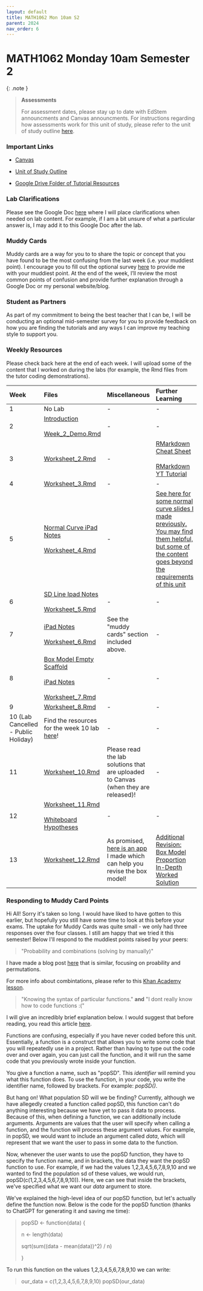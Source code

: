 ```yaml
---
layout: default
title: MATH1062 Mon 10am S2
parent: 2024
nav_order: 6
---
```


# MATH1062 Monday 10am Semester 2

{: .note }
>**Assessments**
>
> For assessment dates, please stay up to date with EdStem announcments and Canvas announcments. For instructions regarding how assessments work for this unit of study, please refer to the unit of study outline [here](https://www.sydney.edu.au/units/MATH1062/2024-S2C-ND-CC).

### Important Links

- [Canvas](https://canvas.sydney.edu.au/courses/59770)

- [Unit of Study Outline](https://www.sydney.edu.au/units/MATH1062/2024-S2C-ND-CC)

- [Google Drive Folder of Tutorial Resources](https://drive.google.com/drive/u/0/folders/1mfxlETz6QNpK4YK9Y_KhN4HZW_0MBvX0)


### Lab Clarifications

Please see the Google Doc [here](https://docs.google.com/document/d/1RhbVNUqfxhfdOSwpqWNJe_3jScqPlKjFJ8-oaWXgjW8/edit?usp=sharing) where I will place clarifications when needed on lab content. For example, if I am a bit unsure of what a particular answer is, I may add it to this Google Doc after the lab.

### Muddy Cards

Muddy cards are a way for you to to share the topic or concept that you have found to be the most confusing from the last week (i.e. your muddiest point). I encourage you to fill out the optional survey [here](https://docs.google.com/forms/d/e/1FAIpQLScEcto_Q1xELdqNzJgmy0TK43GzOaGAhMzxfU3-y-5aTGKzTg/viewform?usp=sf_link) to provide me with your muddiest point. At the end of the week, I’ll review the most common points of confusion and provide further explanation through a Google Doc or my personal website/blog.

### Student as Partners

As part of my commitment to being the best teacher that I can be, I will be conducting an optional mid-semester survey for you to provide feedback on how you are finding the tutorials and any ways I can improve my teaching style to support you.

### Weekly Resources

Please check back here at the end of each week. I will upload some of the content that I worked on during the labs (for example, the Rmd files from the tutor coding demonstrations).

Week | Files | Miscellaneous | Further Learning |
:---|:---|:---|:---|
1 | No Lab | - | - |
2 | [Introduction](https://drive.google.com/file/d/1mAGp1WXpwMRevTNCJq64CD4H3Ag0INtc/view?usp=drive_link)<br><br>[Week_2_Demo.Rmd](https://drive.google.com/file/d/1T66oW6s-N_KfSLECtojqYNHulS7NOccw/view?usp=drive_link) | - | - |
3 | [Worksheet_2.Rmd](https://drive.google.com/file/d/1UTX-i8r1iSDHkPRHXzBvSdtY0wKdreVc/view?usp=drive_link) | - | [RMarkdown Cheat Sheet](https://www.rstudio.com/wp-content/uploads/2015/02/rmarkdown-cheatsheet.pdf)<br><br>[RMarkdown YT Tutorial](https://www.youtube.com/watch?v=DNS7i2m4sB0) |
4 | [Worksheet_3.Rmd](https://drive.google.com/file/d/1KBH9PVXmAQEbBHliq8WIA5dRTOnA-vek/view?usp=drive_link) | - | - |
5 | [Normal Curve iPad Notes](https://drive.google.com/file/d/1MZTpI3FgXWYgvHYY1yRD7L7fkrPCOX6d/view?usp=drive_link)<br><br>[Worksheet_4.Rmd](https://drive.google.com/file/d/1Twk1XcxcXbkRwZkubRgiMKdxYCDqcFB0/view?usp=drive_link) | - | [See here for some normal curve slides I made previously. You may find them helpful, but some of the content goes beyond the requirements of this unit](https://drive.google.com/file/d/1d1z6PXf8S_LtYjrSpVPTlhCXBJZZ1E_U/view?usp=drive_link) |
6 | [SD Line Ipad Notes](https://drive.google.com/file/d/1u6wpsmlBqiPhumeOrt-Je1SEjbJ3jxFK/view?usp=drive_link)<br><br>[Worksheet_5.Rmd](https://drive.google.com/file/d/1SM4-cDJ-1FvhOtUTP_XTKo_wwEDCwxSi/view?usp=drive_link) | - | - |
7 | [iPad Notes](https://drive.google.com/file/d/126odxQupozhD-3UWq0B6F5TfvJrJEc16/view?usp=drive_link)<br><br>[Worksheet_6.Rmd](https://drive.google.com/file/d/1tDx9Ft726MNF7IaNgxT0uyz6cUrB1C8R/view?usp=drive_link) | See the "muddy cards" section included above. | - |
8 | [Box Model Empty Scaffold](https://drive.google.com/file/d/1A46VRIyASJGK6wFDR-O_WRSn3wq0ieII/view?usp=drive_link)<br><br>[iPad Notes](https://drive.google.com/file/d/1jEV0Cge-cpcj3kQxezXzRs1XNEJf99rb/view?usp=drive_link)<br><br>[Worksheet_7.Rmd](https://drive.google.com/file/d/1blZZj1IajabViCfin9gCjUvyDGCDT9fr/view?usp=drive_link) | - | - |
9 | [Worksheet_8.Rmd](https://drive.google.com/file/d/18brXA2-k6PJWf7rfEV7YILRv88XSZ0M5/view?usp=drive_link) | - | - |
10 (Lab Cancelled - Public Holiday)| Find the resources for the week 10 lab [here](https://tjelton.github.io/Elton-Teaching/MATH1062_Wed_12pm_2024.html)!| - | - |
11 | [Worksheet_10.Rmd](https://drive.google.com/file/d/1BxErytWvnEwoltLVj0emXwXjTblC01Q3/view?usp=drive_link) | Please read the lab solutions that are uploaded to Canvas (when they are released)! | - |
12 | [Worksheet_11.Rmd](https://drive.google.com/file/d/1wf41UzuGVf9hlyYJOYRqZ4RK-lt4etJh/view?usp=drive_link)<br><br>[Whiteboard Hypotheses](https://drive.google.com/file/d/1CFfEbgXB03VQmkEjHXalaD3Ql3aJHa5X/view?usp=drive_link)| - | - |
13 | [Worksheet_12.Rmd](https://drive.google.com/file/d/1Oi3wpkEes5Zs756A0Y7o-4G6FxldDIej/view?usp=drive_link) | As promised, [here is an app](https://thomaselton.shinyapps.io/hypothesis-tests-visualised/) I made which can help you revise the box model! | [Additional Revision: Box Model Proportion In-Depth Worked Solution](https://drive.google.com/file/d/1lF3mI5NG0l2eg_Znrk7wTioIxDMbIZVP/view?usp=drive_link) |

### Responding to Muddy Card Points

Hi All! Sorry it's taken so long. I would have liked to have gotten to this earlier, but hopefully you still have some time to look at this before your exams. The uptake for Muddy Cards was quite small - we only had three responses over the four classes. I still am happy that we tried it this semester! Below I'll respond to the muddiest points raised by your peers:

> "Probability and combinations (solving by manually)"

I have made a blog post [here](https://tjelton.com/2024/05/27/a-quick-guide-to-counting-permutations/) that is similar, focusing on proability and permutations.

For more info about combintations, please refer to this [Khan Academy lesson](https://www.khanacademy.org/math/statistics-probability/counting-permutations-and-combinations).

> "Knowing the syntax of particular functions." **and** "I dont really know how to code functions :("

I will give an incredibly brief explanation below. I would suggest that before reading, you read this article [here](https://www.w3schools.com/r/r_functions.asp).

Functions are confusing, especially if you have never coded before this unit. Essentially, a function is a construct that allows you to write some code that you will repeatedly use in a project. Rather than having to type out the code over and over again, you can just call the function, and it will run the same code that you previously wrote inside your function.

You give a function a name, such as "popSD". This *identifier* will remind you what this function does. To use the function, in your code, you write the identifier name, followed by brackets. For example: *popSD()*.

But hang on! What population SD will we be finding? Currently, although we have allegedly created a function called popSD, this function can't do anything interesting because we have yet to pass it data to process. Because of this, when defining a function, we can additionally include arguments. Arguments are values that the user will specify when calling a function, and the function will process these argument values. For example, in popSD, we would want to include an argument called *data*, which will represent that we want the user to pass in some data to the function.

Now, whenever the user wants to use the popSD function, they have to specify the function name, and in brackets, the data they want the popSD function to use. For example, if we had the values 1,2,3,4,5,6,7,8,9,10 and we wanted to find the population sd of these values, we would run, popSD(c(1,2,3,4,5,6,7,8,9,10)). Here, we can see that inside the brackets, we've specified what we want our *data* argument to store.

We've explained the high-level idea of our popSD function, but let's actually define the function now. Below is the code for the popSD function (thanks to ChatGPT for generating it and saving me time):

>popSD <- function(data) {
>
>  n <- length(data)
>
>  sqrt(sum((data - mean(data))^2) / n)
>
>}

To run this function on the values 1,2,3,4,5,6,7,8,9,10 we can write:

> our_data = c(1,2,3,4,5,6,7,8,9,10)
> popSD(our_data)


